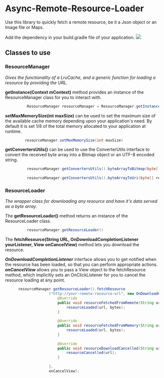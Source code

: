 # Async-Remote-Resource-Loader
Use this library to quickly fetch a remote resource, be it a Json 
object or an Image file or Maps. 

Add the dependency in your build.gradle file of your application. 
![]({{site.baseurl}}/https://github.com/abe-shek/Async-Remote-Resource-Loader/blob/master/SplashScreen.png)

## Classes to use

###  ResourceManager
  *Gives the functionality of a LruCache, and a generic function for loading a resource by providing the URL.* 
  
  
      
  **getInstance(Context mContext)** method provides an instance of the ResourceManager class for you to interact with.
  ```java       
            ResourceManager resourceManager = ResourceManager.getInstance(getApplicationContext());
   ```      
      
  **setMaxMemorySize(int maxSize)** can be used to set the maximum size of the available cache memory depending upon your application's need.
  By default it is set 1/8 of the total memory allocated to your application at runtime. 
  ```java       
           resourceManager.setMaxMemorySize(int maxSize) 
  ```      
      
  **getConvertersUtils()** can be used to use the ConverterUtils interface to convert the received byte array into a Bitmap object or an UTF-8 encoded string. 
  ```java      
            resourceManager.getConvertersUtils().byteArrayToBitmap(byte[] receivedBytes)
           
            resourceManager.getConvertersUtils().byteArrayToUri(byte[] receivedBytes)
  ```



###  ResourceLoader
  *The wrapper class for downloading any resource and have it's data served as a byte array.*
  
  
     
  The **getResourceLoader()** method returns an instance of the ResourceLoader class.
  ```java    
            resourceManager.getResourceLoader()
  ```
      
 The **fetchResource(String URL, OnDownloadCompletionListener yourListener, View onCancelView)** method lets you download the resource. 
 
 **_OnDownloadCompletionListener_** interface allows you to get notified when the resource has been loaded, so that you can perform appropriate actions.
 **_onCancelView_** allows you to pass a View object to the fetchResource method, which implicitly sets an OnClickListener for you to cancel the resource loading at any point.

```java      
      resourceManager.getResourceLoader().fetchResource
                    ("http://your-remote-resource-url", new OnDownloadCompletionListener() {
                        @Override
                        public void resourceFetchedFromRemote(String url, byte[] bytes) {
                            resourceLoaded(url, bytes);
                        }
    
                        @Override
                        public void resourceFetchedFromMemory(String url, byte[] bytes) {
                            resourceLoaded(url, bytes);
                        }
    
                        @Override
                        public void resourceDownloadCancelled(String url) {
                            resourceCancelled(url);
                        }
    
                    },
                    onCancelView);
  ```      
      
